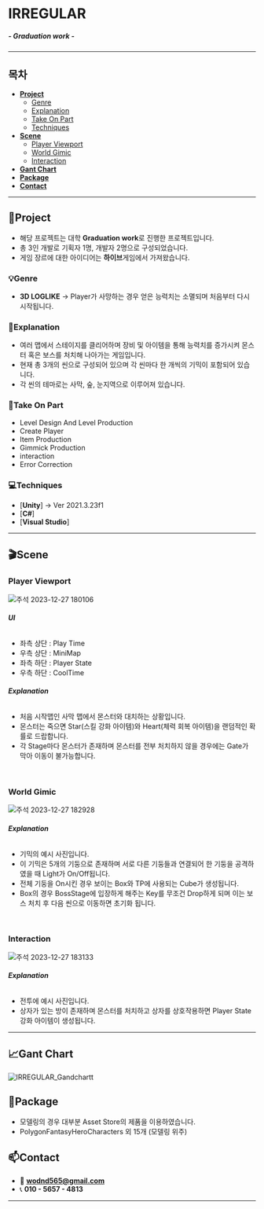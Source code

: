 # **IRREGULAR**
##### - Graduation work -

<hr>

<!--목차-->
## **목차**
- [**Project**](#project)
    - [Genre](#genre)
    - [Explanation](#explanation)
    - [Take On Part](#take-on-part)
    - [Techniques](#techniques)
- [**Scene**](#scene)
    - [Player Viewport](#player-viewport)
    - [World Gimic](#world-gimic)
    - [Interaction](#interaction)
- [**Gant Chart**](#gant-chart)
- [**Package**](#package)
- [**Contact**](#contact)

<hr>

<!--프로젝트 설명-->
## 📁**Project**
- 해당 프로젝트는 대학 **Graduation work**로 진행한 프로젝트입니다.
- 총 3인 개발로 기획자 1명, 개발자 2명으로 구성되었습니다.
- 게임 장르에 대한 아이디어는 **하이브**게임에서 가져왔습니다.

### 💡**Genre**
- **3D LOGLIKE**
-> Player가 사망하는 경우 얻은 능력치는 소멸되며 처음부터 다시 시작됩니다.

### 📖**Explanation**
- 여러 맵에서 스테이지를 클리어하며 장비 및 아이템을 통해 능력치를 증가시켜 몬스터 혹은 보스를 처치해 나아가는 게임입니다.
- 현재 총 3개의 씬으로 구성되어 있으며 각 씬마다 한 개씩의 기믹이 포함되어 있습니다.
- 각 씬의 테마로는 사막, 숲, 눈지역으로 이루어져 있습니다.

### 🎫**Take On Part**
- Level Design And Level Production
- Create Player
- Item Production
- Gimmick Production
- interaction
- Error Correction

### 💻**Techniques**
- [**Unity**]
-> Ver 2021.3.23f1
- [**C#**]
- [**Visual Studio**]

<hr>

## 🎬**Scene**
### **Player Viewport**
![주석 2023-12-27 180106](https://github.com/sju1026/GProject_Script/assets/128655662/e844fdfc-6755-4400-9434-3d34af36a428)
###### **UI**
- 좌측 상단 : Play Time
- 우측 상단 : MiniMap
- 좌측 하단 : Player State
- 우측 하단 : CoolTime

###### **Explanation**
- 처음 시작맵인 사막 맵에서 몬스터와 대치하는 상황입니다.
- 몬스터는 죽으면 Star(스킬 강화 아이템)와 Heart(체력 회복 아이템)을 랜덤적인 확률로 드랍합니다.
- 각 Stage마다 몬스터가 존재하며 몬스터를 전부 처치하지 않을 경우에는 Gate가 막아 이동이 불가능합니다.

<br>

### **World Gimic**
![주석 2023-12-27 182928](https://github.com/sju1026/GProject_Script/assets/128655662/047257cf-52c0-4ab8-a416-03ffe394897d)
###### **Explanation**
- 기믹의 예시 사진입니다.
- 이 기믹은 5개의 기둥으로 존재하며 서로 다른 기둥들과 연결되어 한 기둥을 공격하였을 때 Light가 On/Off됩니다.
- 전체 기둥을 On시킨 경우 보이는 Box와 TP에 사용되는 Cube가 생성됩니다.
- Box의 경우 BossStage에 입장하게 해주는 Key를 무조건 Drop하게 되며 이는 보스 처치 후 다음 씬으로 이동하면 초기화 됩니다.

<br>

### **Interaction**
![주석 2023-12-27 183133](https://github.com/sju1026/GProject_Script/assets/128655662/59f5fa7f-2311-4ca7-912f-194901ed734b)
###### **Explanation**
- 전투에 예시 사진입니다.
- 상자가 있는 방이 존재하며 몬스터를 처치하고 상자를 상호작용하면 Player State강화 아이템이 생성됩니다.

<hr>

<!-- 간트차트 -->
## 📈**Gant Chart**
![IRREGULAR_Gandchartt](https://github.com/sju1026/GProject_Script/assets/128655662/e35638bc-7d1e-4444-be1d-8a8953749314)

<!-- 사용한 패키지 -->
## 📒**Package**
- 모델링의 경우 대부분 Asset Store의 제품을 이용하였습니다.
- PolygonFantasyHeroCharacters 외 15개 (모델링 위주)

<!--접근-->
## 📫**Contact**
- 📧  **wodnd565@gmail.com**
- 📞  **010 - 5657 - 4813**

<hr>
